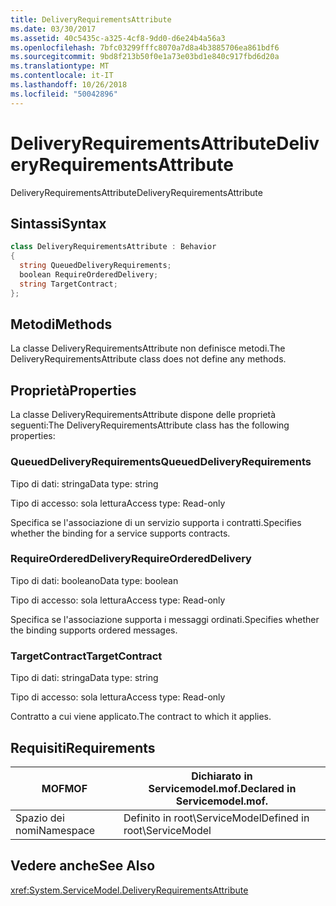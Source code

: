 ```yaml
---
title: DeliveryRequirementsAttribute
ms.date: 03/30/2017
ms.assetid: 40c5435c-a325-4cf8-9dd0-d6e24b4a56a3
ms.openlocfilehash: 7bfc03299fffc8070a7d8a4b3885706ea861bdf6
ms.sourcegitcommit: 9bd8f213b50f0e1a73e03bd1e840c917fbd6d20a
ms.translationtype: MT
ms.contentlocale: it-IT
ms.lasthandoff: 10/26/2018
ms.locfileid: "50042896"
---
```

# <a name="deliveryrequirementsattribute"></a><span data-ttu-id="3076f-102">DeliveryRequirementsAttribute</span><span class="sxs-lookup"><span data-stu-id="3076f-102">DeliveryRequirementsAttribute</span></span>
<span data-ttu-id="3076f-103">DeliveryRequirementsAttribute</span><span class="sxs-lookup"><span data-stu-id="3076f-103">DeliveryRequirementsAttribute</span></span>  
  
## <a name="syntax"></a><span data-ttu-id="3076f-104">Sintassi</span><span class="sxs-lookup"><span data-stu-id="3076f-104">Syntax</span></span>  
  
```csharp
class DeliveryRequirementsAttribute : Behavior  
{  
  string QueuedDeliveryRequirements;  
  boolean RequireOrderedDelivery;  
  string TargetContract;  
};  
```  
  
## <a name="methods"></a><span data-ttu-id="3076f-105">Metodi</span><span class="sxs-lookup"><span data-stu-id="3076f-105">Methods</span></span>  
 <span data-ttu-id="3076f-106">La classe DeliveryRequirementsAttribute non definisce metodi.</span><span class="sxs-lookup"><span data-stu-id="3076f-106">The DeliveryRequirementsAttribute class does not define any methods.</span></span>  
  
## <a name="properties"></a><span data-ttu-id="3076f-107">Proprietà</span><span class="sxs-lookup"><span data-stu-id="3076f-107">Properties</span></span>  
 <span data-ttu-id="3076f-108">La classe DeliveryRequirementsAttribute dispone delle proprietà seguenti:</span><span class="sxs-lookup"><span data-stu-id="3076f-108">The DeliveryRequirementsAttribute class has the following properties:</span></span>  
  
### <a name="queueddeliveryrequirements"></a><span data-ttu-id="3076f-109">QueuedDeliveryRequirements</span><span class="sxs-lookup"><span data-stu-id="3076f-109">QueuedDeliveryRequirements</span></span>  
 <span data-ttu-id="3076f-110">Tipo di dati: stringa</span><span class="sxs-lookup"><span data-stu-id="3076f-110">Data type: string</span></span>  
  
 <span data-ttu-id="3076f-111">Tipo di accesso: sola lettura</span><span class="sxs-lookup"><span data-stu-id="3076f-111">Access type: Read-only</span></span>  
  
 <span data-ttu-id="3076f-112">Specifica se l'associazione di un servizio supporta i contratti.</span><span class="sxs-lookup"><span data-stu-id="3076f-112">Specifies whether the binding for a service supports contracts.</span></span>  
  
### <a name="requireordereddelivery"></a><span data-ttu-id="3076f-113">RequireOrderedDelivery</span><span class="sxs-lookup"><span data-stu-id="3076f-113">RequireOrderedDelivery</span></span>  
 <span data-ttu-id="3076f-114">Tipo di dati: booleano</span><span class="sxs-lookup"><span data-stu-id="3076f-114">Data type: boolean</span></span>  
  
 <span data-ttu-id="3076f-115">Tipo di accesso: sola lettura</span><span class="sxs-lookup"><span data-stu-id="3076f-115">Access type: Read-only</span></span>  
  
 <span data-ttu-id="3076f-116">Specifica se l'associazione supporta i messaggi ordinati.</span><span class="sxs-lookup"><span data-stu-id="3076f-116">Specifies whether the binding supports ordered messages.</span></span>  
  
### <a name="targetcontract"></a><span data-ttu-id="3076f-117">TargetContract</span><span class="sxs-lookup"><span data-stu-id="3076f-117">TargetContract</span></span>  
 <span data-ttu-id="3076f-118">Tipo di dati: stringa</span><span class="sxs-lookup"><span data-stu-id="3076f-118">Data type: string</span></span>  
  
 <span data-ttu-id="3076f-119">Tipo di accesso: sola lettura</span><span class="sxs-lookup"><span data-stu-id="3076f-119">Access type: Read-only</span></span>  
  
 <span data-ttu-id="3076f-120">Contratto a cui viene applicato.</span><span class="sxs-lookup"><span data-stu-id="3076f-120">The contract to which it applies.</span></span>  
  
## <a name="requirements"></a><span data-ttu-id="3076f-121">Requisiti</span><span class="sxs-lookup"><span data-stu-id="3076f-121">Requirements</span></span>  
  
|<span data-ttu-id="3076f-122">MOF</span><span class="sxs-lookup"><span data-stu-id="3076f-122">MOF</span></span>|<span data-ttu-id="3076f-123">Dichiarato in Servicemodel.mof.</span><span class="sxs-lookup"><span data-stu-id="3076f-123">Declared in Servicemodel.mof.</span></span>|  
|---------|-----------------------------------|  
|<span data-ttu-id="3076f-124">Spazio dei nomi</span><span class="sxs-lookup"><span data-stu-id="3076f-124">Namespace</span></span>|<span data-ttu-id="3076f-125">Definito in root\ServiceModel</span><span class="sxs-lookup"><span data-stu-id="3076f-125">Defined in root\ServiceModel</span></span>|  
  
## <a name="see-also"></a><span data-ttu-id="3076f-126">Vedere anche</span><span class="sxs-lookup"><span data-stu-id="3076f-126">See Also</span></span>  
 <xref:System.ServiceModel.DeliveryRequirementsAttribute>
